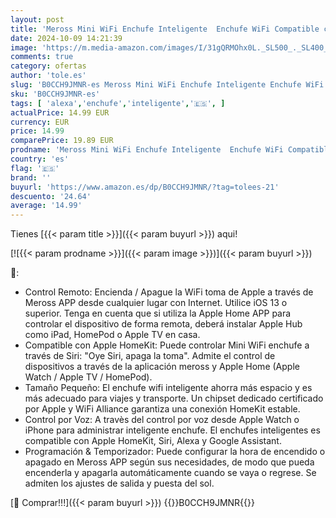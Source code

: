 ```yaml
---
layout: post
title: 'Meross Mini WiFi Enchufe Inteligente  Enchufe WiFi Compatible con HomeKit Siri  Alexa  Google Assistant y SmartThings  WiFi Smart Plug'
date: 2024-10-09 14:21:39
image: 'https://m.media-amazon.com/images/I/31gQRMOhx0L._SL500_._SL400_.jpg'
comments: true
category: ofertas
author: 'tole.es'
slug: 'B0CCH9JMNR-es Meross Mini WiFi Enchufe Inteligente Enchufe WiFi...'
sku: 'B0CCH9JMNR-es'
tags: [ 'alexa','enchufe','inteligente','🇪🇸', ]
actualPrice: 14.99 EUR
currency: EUR
price: 14.99
comparePrice: 19.89 EUR
prodname: 'Meross Mini WiFi Enchufe Inteligente  Enchufe WiFi Compatible con HomeKit Siri  Alexa  Google Assistant y SmartThings  WiFi Smart Plug'
country: 'es'
flag: '🇪🇸'
brand: ''
buyurl: 'https://www.amazon.es/dp/B0CCH9JMNR/?tag=tolees-21'
descuento: '24.64'
average: '14.99'
---
```


Tienes [{{< param title >}}]({{< param buyurl >}}) aqui!

[![{{< param prodname >}}]({{< param image >}})]({{< param buyurl >}})

🔎:

- Control Remoto: Encienda / Apague la WiFi toma de Apple a través de Meross APP desde cualquier lugar con Internet. Utilice iOS 13 o superior. Tenga en cuenta que si utiliza la Apple Home APP para controlar el dispositivo de forma remota, deberá instalar Apple Hub como iPad, HomePod o Apple TV en casa.
- Compatible con Apple HomeKit: Puede controlar Mini WiFi enchufe a través de Siri: "Oye Siri, apaga la toma". Admite el control de dispositivos a través de la aplicación meross y Apple Home (Apple Watch / Apple TV / HomePod).
- Tamaño Pequeño: El enchufe wifi inteligente ahorra más espacio y es más adecuado para viajes y transporte. Un chipset dedicado certificado por Apple y WiFi Alliance garantiza una conexión HomeKit estable.
- Control por Voz: A travès del control por voz desde Apple Watch o iPhone para administrar inteligente enchufe. El enchufes inteligentes es compatible con Apple HomeKit, Siri, Alexa y Google Assistant.
- Programación & Temporizador: Puede configurar la hora de encendido o apagado en Meross APP según sus necesidades, de modo que pueda encenderla y apagarla automáticamente cuando se vaya o regrese. Se admiten los ajustes de salida y puesta del sol.

[🛒 Comprar!!!]({{< param buyurl >}})
{{<world>}}B0CCH9JMNR{{</world>}}
